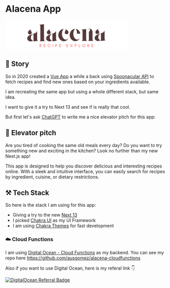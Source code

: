# Alacena App

![Alacena](https://github.com/ausgomez/alacena-next-app/blob/main/public/logo.png?raw=true)

## 🥡 Story

So in 2020 created a [Vue App](https://github.com/ausgomez/alacena-vue-3) a while a back using [Spoonacular API](https://spoonacular.com/food-api) to fetch recipes and find new ones based on your ingredients available.

I am recreating the same app but using a whole different stack, but same idea.

I want to give it a try to Next 13 and see if is really that cool.

But first let's ask [ChatGPT](https://openai.com/blog/chatgpt) to write me a nice elevator pitch for this app:

## 🤖 Elevator pitch

Are you tired of cooking the same old meals every day? Do you want to try something new and exciting in the kitchen? Look no further than my new Next.js app!

This app is designed to help you discover delicious and interesting recipes online. With a sleek and intuitive interface, you can easily search for recipes by ingredient, cuisine, or dietary restrictions.

## ⚒️ Tech Stack

So here is the stack I am using for this app:

- Giving a try to the new [Next 13](https://nextjs.org)
- I picked [Chakra UI](https://chakra-ui.com/) as my UI Framework
- I am using [Chakra Themes](https://chakra-templates.dev/) for fast development

### ☁️ Cloud Functions

I am using [Digital Ocean - Cloud Functions](https://m.do.co/c/7b57c70c6a1b) as my backend. You can see my repo here https://github.com/ausgomez/alacena-cloudfunctions

Also if you want to use Digital Ocean, here is my referal link 👇

[![DigitalOcean Referral Badge](https://web-platforms.sfo2.digitaloceanspaces.com/WWW/Badge%202.svg)](https://www.digitalocean.com/?refcode=7b57c70c6a1b&utm_campaign=Referral_Invite&utm_medium=Referral_Program&utm_source=badge)
